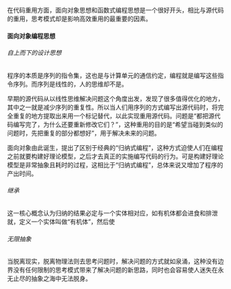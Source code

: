 在代码重用方面，面向对象思想和函数式编程思想是一个很好开头，相比与源代码的重用，思考模式却是影响高效重用的最重要的因素。

#### 面向对象编程思想

###### 自上而下的设计思想

程序的本质是序列的指令集，这也是与计算单元的通信约定，编程就是编写这些指令序列。而序列是线性的，人的思维却不是。

早期的源代码从以线性思维解决问题这个角度出发，发现了很多值得优化的地方，其中之一就是减少序列的重复性。所以当人们用序列的方式编写出源代码时，将完全重复的地方提取出来用一个标记替代，以此实现重用源代码。问题是“都把源代码编写完了，为什么还要重新修改它们？”，这种重用的目的是“希望当碰到类似的问题时，先把重复的部分都想好”，用于解决未来的问题。

面向对象由此诞生，提出了区别于经典的“归纳式编程”，这种方式迫使人们在编程之前就要构建好理论模型，之后才去真正的实施编写代码的行为。可是构建好理论模型是非常抽象且耗时的过程，这相比于“归纳式编程”，总体来说又增加了程序的产出时间。



###### 继承

这一核心概念认为归纳的结果必定与一个实体相对应，如有机体都会进食和排泄就，定义一个实体叫做“有机体”，然后使



###### 无限抽象

当脱离现实，脱离物理法则去思考问题时，解决问题的方式就如泉涌，这种没有边界没有任何限制的思考模式带来了解决问题的新思路，同时也会容易使人迷失在永无止尽的抽象之海中无法脱身。